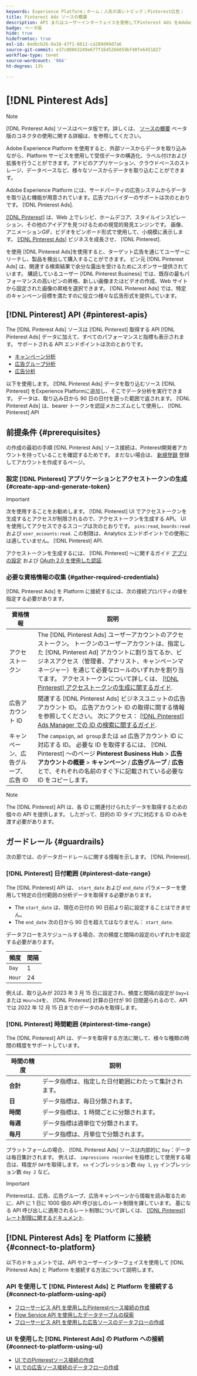 ```yaml
---
keywords: Experience Platform；ホーム；人気の高いトピック；Pinterest広告；
title: Pinterest Ads ソースの概要
description: API またはユーザーインターフェイスを使用してPinterest Ads をAdobe Experience Platformに接続する方法を説明します。
badge: ベータ版
hide: true
hidefromtoc: true
exl-id: 8edbcb26-0a18-47f1-8012-ca209d99d7a6
source-git-commit: e37c00863249e677f1645266859bf40fe6451827
workflow-type: tm+mt
source-wordcount: '984'
ht-degree: 13%

---
```


# [!DNL Pinterest Ads]

>[!NOTE]
>
>[!DNL Pinterest Ads] ソースはベータ版です。詳しくは、 [ソースの概要](../../home.md#terms-and-conditions) ベータ版のコネクタの使用に関する詳細は、を参照してください。

Adobe Experience Platform を使用すると、外部ソースからデータを取り込みながら、Platform サービスを使用して受信データの構造化、ラベル付けおよび拡張を行うことができます。アドビのアプリケーション、クラウドベースのストレージ、データベースなど、様々なソースからデータを取り込むことができます。

Adobe Experience Platform には、サードパーティの広告システムからデータを取り込む機能が用意されています。広告プロバイダーのサポートは次のとおりです。 [!DNL Pinterest Ads].

[[!DNL Pinterest]](https://www.pinterest.com) は、Web 上でレシピ、ホームデコア、スタイルインスピレーション、その他のアイデアを見つけるための視覚的発見エンジンです。 画像、アニメーションGIF、ビデオをピンボード形式で使用して、小規模に表示します。 [[!DNL Pinterest Ads]](https://ads.pinterest.com/) ビジネスを成長させ、 [!DNL Pinterest].

を使用 [!DNL Pinterest Ads]を使用すると、ターゲット広告を通じてユーザーにリーチし、製品を検出して購入することができます。 ピン元 [!DNL Pinterest Ads] は、関連する検索結果で余分な露出を受けるためにスポンサー提供されています。 購読しているユーザー [!DNL Pinterest Business] では、既存の最もパフォーマンスの高いピンの昇格、新しい画像またはビデオの作成、Web サイトから固定された画像の昇格を選択できます。 [!DNL Pinterest Ads] では、特定のキャンペーン目標を満たすのに役立つ様々な広告形式を提供しています。

## [!DNL Pinterest] API {#pinterest-apis}

The [!DNL Pinterest Ads] ソースは [!DNL Pinterest] 取得する API [!DNL Pinterest Ads] データに加えて、すべてのパフォーマンスと指標も表示されます。 サポートされる API エンドポイントは次のとおりです。

* [キャンペーン分析](https://developers.pinterest.com/docs/api/v5/#operation/campaigns/analytics)
* [広告グループ分析](https://developers.pinterest.com/docs/api/v5/#operation/ad_groups/analytics)
* [広告分析](https://developers.pinterest.com/docs/api/v5/#operation/ads/analytics)

以下を使用します。 [!DNL Pinterest Ads] データを取り込むソース [!DNL Pinterest] をExperience Platformに追加し、そこでデータ分析を実行できます。 データは、取り込み日から 90 日の日付を遡った範囲で返されます。 [!DNL Pinterest Ads] は、bearer トークンを認証メカニズムとして使用し、 [!DNL Pinterest] API

## 前提条件 {#prerequisites}

の作成の最初の手順 [!DNL Pinterest Ads] ソース接続は、Pinterest開発者アカウントを持っていることを確認するためです。 まだない場合は、 [新規登録](https://www.pinterest.com/business/create/?next=https://developers.pinterest.com/account-setup/) 登録してアカウントを作成するページ。

### 設定 [!DNL Pinterest] アプリケーションとアクセストークンの生成 {#create-app-and-generate-token}

>[!IMPORTANT]
>
>次を使用することをお勧めします。 [!DNL Pinterest] UI でアクセストークンを生成するとアクセスが制限されるので、アクセストークンを生成する API。 UI を使用してアクセスできるスコープは次のとおりです。 `pins:read`, `boards:read` および `user_accounts:read`. この制限は、Analytics エンドポイントでの使用には適していません。 [!DNL Pinterest] API.

アクセストークンを生成するには、 [!DNL Pinterest] ～に関するガイド [アプリの設定](https://developers.pinterest.com/docs/getting-started/set-up-app/) および [OAuth 2.0 を使用した認証](https://developers.pinterest.com/docs/getting-started/authentication/).

### 必要な資格情報の収集 {#gather-required-credentials}

[!DNL Pinterest Ads] を Platform に接続するには、次の接続プロパティの値を指定する必要があります。

| 資格情報 | 説明 |
| --- | --- |
| アクセストークン | The [!DNL Pinterest Ads] ユーザーアカウントのアクセストークン。 トークンのユーザーアカウントは、指定した [!DNL Pinterest Ad] アカウントに割り当てるか、ビジネスアクセス（管理者、アナリスト、キャンペーンマネージャー）を通じて必要なロールのいずれかを割り当てます。 アクセストークンについて詳しくは、 [[!DNL Pinterest] アクセストークンの生成に関するガイド](https://developers.pinterest.com/docs/getting-started/set-up-app/). |
| 広告アカウント ID | 関連する [!DNL Pinterest Ads] ビジネスユニットの広告アカウント ID。 広告アカウント ID の取得に関する情報を参照してください。 次にアクセス： [[!DNL Pinterest] Ads Manager での ID の検索に関するガイド](https://help.pinterest.com/en/business/article/find-ids-in-ads-manager). |
| キャンペーン、広告グループ、広告 ID | The `campaign`, `ad group`または `ad` 広告アカウント ID に対応する ID。 必要な ID を取得するには、 [!DNL Pinterest] ～のページ **Pinterest Business Hub** > **広告アカウントの概要** > **キャンペーン** / **広告グループ** / **広告** とで、それぞれの名前のすぐ下に記載されている必要な ID をコピーします。 |

>[!NOTE]
>
>The [!DNL Pinterest] API は、各 ID に関連付けられたデータを取得するための個々の API を提供します。 したがって、目的の ID タイプに対応する ID のみを渡す必要があります。

## ガードレール {#guardrails}

次の節では、のデータガードレールに関する情報を示します。 [!DNL Pinterest].

### [!DNL Pinterest] 日付範囲 {#pinterest-date-range}

The [!DNL Pinterest] API は、 `start_date` および `end_date` パラメーターを使用して特定の日付範囲の分析データを取得する必要があります。

* The `start_date` は、現在の日付の 90 日前より前に設定することはできません。
* The `end_date` 次の日から 90 日を超えてはなりません： `start_date`.

データフローをスケジュールする場合、次の頻度と間隔の設定のいずれかを設定する必要があります。

| 頻度 | 間隔 |
| --- | --- |
| `Day` | 1 |
| `Hour` | 24 |

例えば、取り込みが 2023 年 3 月 15 日に設定され、頻度と間隔の設定が `Day=1` または `Hour=24`を、 [!DNL Pinterest] 計算の日付が 90 日間遡られるので、API では 2022 年 12 月 15 日までのデータのみを取得します。

### [!DNL Pinterest] 時間範囲 {#pinterest-time-range}

The [!DNL Pinterest] API は、データを取得する方法に関して、様々な種類の時間の精度をサポートしています。

| 時間の精度 | 説明 |
| --- | --- |
| **合計** | データ指標は、指定した日付範囲にわたって集計されます。 |
| **日** | データ指標は、毎日分類されます。 |
| **時間** | データ指標は、1 時間ごとに分類されます。 |
| **毎週** | データ指標は週単位で分類されます。 |
| **毎月** | データ指標は、月単位で分類されます。 |

プラットフォームの場合、 [!DNL Pinterest Ads] ソースは内部的に `Day`：データは毎日集計されます。 例えば、 `impressions recorded` を指標として使用する場合は、精度が `DAY`を取得します。 `xx` インプレッション数 `day 1`, `yy` インプレッション数 `day 2` など。

>[!IMPORTANT]
>
>Pinterestは、広告、広告グループ、広告キャンペーンから情報を読み取るために、API に 1 日に 1000 個の API 呼び出しのレート制限を課しています。 基になる API 呼び出しに適用されるレート制限について詳しくは、 [[!DNL Pinterest] レート制限に関するドキュメント](https://developers.pinterest.com/docs/reference/ratelimits/).

## [!DNL Pinterest Ads] を Platform に接続 {#connect-to-platform}

以下のドキュメントでは、API やユーザーインターフェイスを使用して [!DNL Pinterest Ads] と Platform を接続する方法について説明します。

### API を使用して [!DNL Pinterest Ads] と Platform を接続する {#connect-to-platform-using-api}

* [フローサービス API を使用したPinterestベース接続の作成](../../tutorials/api/create/advertising/pinterest-ads.md)
* [Flow Service API を使用したデータテーブルの探索](../../tutorials/api/explore/tabular.md)
* [フローサービス API を使用した広告ソースのデータフローの作成](../../tutorials/api/collect/advertising.md)

### UI を使用した [!DNL Pinterest Ads] の Platform への接続 {#connect-to-platform-using-ui}

* [UI でのPinterestソース接続の作成](../../tutorials/ui/create/advertising/pinterest-ads.md)
* [UI での広告ソース接続のデータフローの作成](../../tutorials/ui/dataflow/advertising.md)
